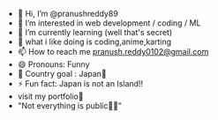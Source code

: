 - 👋 Hi, I’m @pranushreddy89
- 👀 I’m interested in web development / coding / ML
- 🌱 I’m currently learning (well that's secret)
- 🩷 what i like doing is coding,anime,karting 
- 📫 How to reach me pranush.reddy0102@gmail.com
- 😄 Pronouns: Funny
- 🏯 Country goal : Japan🎌
- ⚡ Fun fact: Japan is not an Island!!
- visit my portfolio🔗
- "Not everything is public🧑‍💻"
<!---
pranushreddy89/pranushreddy89 is a ✨ special ✨ repository because its `README.md` (this file) appears on your GitHub profile.
You can click the Preview link to take a look at your changes.
--->
